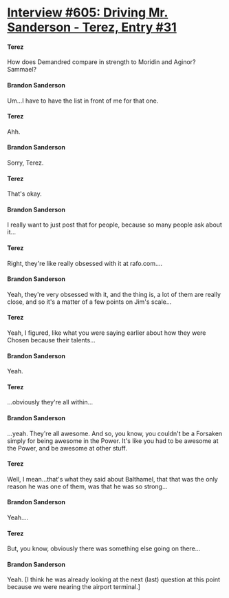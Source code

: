 # [Interview #605: Driving Mr. Sanderson - Terez, Entry #31](https://www.theoryland.com/intvmain.php?i=605#31)

#### Terez

How does Demandred compare in strength to Moridin and Aginor? Sammael?

#### Brandon Sanderson

Um...I have to have the list in front of me for that one.

#### Terez

Ahh.

#### Brandon Sanderson

Sorry, Terez.

#### Terez

That's okay.

#### Brandon Sanderson

I really want to just post that for people, because so many people ask about it...

#### Terez

Right, they're like really obsessed with it at rafo.com....

#### Brandon Sanderson

Yeah, they're very obsessed with it, and the thing is, a lot of them are really close, and so it's a matter of a few points on Jim's scale...

#### Terez

Yeah, I figured, like what you were saying earlier about how they were Chosen because their talents...

#### Brandon Sanderson

Yeah.

#### Terez

...obviously they're all within...

#### Brandon Sanderson

...yeah. They're all awesome. And so, you know, you couldn't be a Forsaken simply for being awesome in the Power. It's like you had to be awesome at the Power, and be awesome at other stuff.

#### Terez

Well, I mean...that's what they said about Balthamel, that that was the only reason he was one of them, was that he was so strong...

#### Brandon Sanderson

Yeah....

#### Terez

But, you know, obviously there was something else going on there...

#### Brandon Sanderson

Yeah. [I think he was already looking at the next (last) question at this point because we were nearing the airport terminal.]

